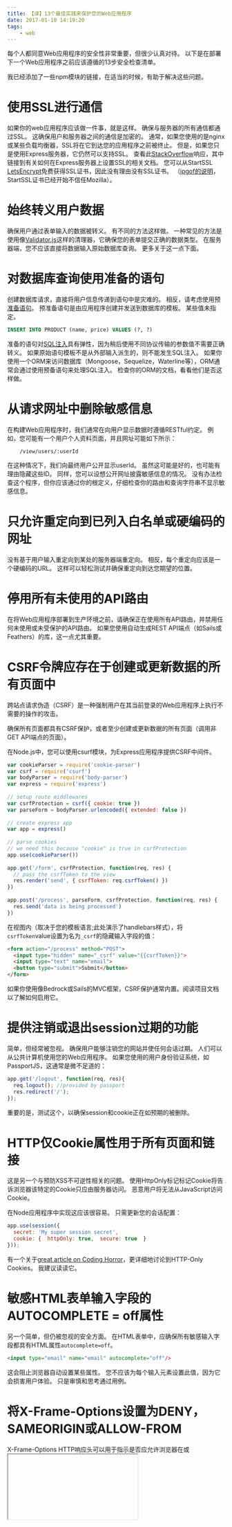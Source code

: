 ```yaml
---
title: 【译】13个最佳实践来保护您的Web应用程序
date: 2017-01-10 14:19:20
tags:
	- web
---
```


每个人都同意Web应用程序的安全性非常重要，但很少认真对待。 以下是在部署下一个Web应用程序之前应该遵循的13步安全检查清单。

<!--more-->

我已经添加了一些npm模块的链接，在适当的时候，有助于解决这些问题。


# 使用SSL进行通信

如果你的web应用程序应该做一件事，就是这样。 确保与服务器的所有通信都通过SSL。 这确保用户和服务器之间的通信是加密的。
通常，如果您使用的是nginx或某些负载均衡器，SSL将在它到达您的应用程序之前被终止。 但是，如果您只是使用Express服务器，它仍然可以支持SSL。 查看此[StackOverflow](http://stackoverflow.com/questions/11804202/how-do-i-setup-a-ssl-certs-for-an-express-js-server)响应，其中链接到有关如何在Express服务器上设置SSL的相关文档。
您可以从StartSSL [LetsEncrypt](https://letsencrypt.org/)免费获得SSL证书，因此没有理由没有SSL证书。 （[ipgof的说明](https://www.reddit.com/r/node/comments/5ltgxc/13_security_best_practices_for_your_web/)，StartSSL证书已经开始不信任Mozilla）。

# 始终转义用户数据

确保用户通过表单输入的数据被转义。 有不同的方法这样做。 一种常见的方法是使用像[Validator.js](https://github.com/chriso/validator.js)这样的清理器，它确保您的表单提交正确的数据类型。
在服务器端，您不应该直接将数据输入原始数据库查询。 更多关于这一点下面。

# 对数据库查询使用准备的语句

创建数据库请求，直接将用户信息传递到语句中是灾难的。 相反，请考虑使用预[准备语句](https://en.wikipedia.org/wiki/Prepared_statement)。
预准备语句是由应用程序创建并发送到数据库的模板。 某些值未指定。
```sql
INSERT INTO PRODUCT (name, price) VALUES (?, ?)
```
准备的语句对[SQL注入](https://en.wikipedia.org/wiki/SQL_injection)具有弹性，因为稍后使用不同协议传输的参数值不需要正确转义。 如果原始语句模板不是从外部输入派生的，则不能发生SQL注入。
如果你使用一个ORM来访问数据库（Mongoose，Sequelize，Waterline等），ORM通常会通过使用预备语句来处理SQL注入。 检查你的ORM的文档，看看他们是否这样做。

# 从请求网址中删除敏感信息

在构建Web应用程序时，我们通常在向用户显示数据时遵循RESTful约定。 例如，您可能有一个用户个人资料页面，并且网址可能如下所示：

```
	/view/users/:userId
```

在这种情况下，我们向最终用户公开显示userId。 虽然这可能是好的，也可能有理由隐藏这些ID。 同样，您可以设想公开网址披露敏感信息的情况。
没有办法检查这个程序，但你应该通过你的根定义，仔细检查你的路由和查询字符串不显示敏感信息。

# 只允许重定向到已列入白名单或硬编码的网址

没有基于用户输入重定向到某处的服务器端重定向。 相反，每个重定向应该是一个硬编码的URL。 这样可以轻松测试并确保重定向到达您期望的位置。

# 停用所有未使用的API路由

在将Web应用程序部署到生产环境之前，请确保正在使用所有API路由，并禁用任何未使用或未受保护的API路由。 如果您使用自动生成REST API端点（如Sails或Feathers）的库，这一点尤其重要。

# CSRF令牌应存在于创建或更新数据的所有页面中

跨站点请求伪造（CSRF）是一种强制用户在其当前登录的Web应用程序上执行不需要的操作的攻击。

确保所有页面都具有CSRF保护，或者至少创建或更新数据的所有页面（调用非GET API端点的页面）。

在Node.js中，您可以使用csurf模块，为Express应用程序提供CSRF中间件。

```javascript
var cookieParser = require('cookie-parser')
var csrf = require('csurf')
var bodyParser = require('body-parser')
var express = require('express')
 
// setup route middlewares 
var csrfProtection = csrf({ cookie: true })
var parseForm = bodyParser.urlencoded({ extended: false })
 
// create express app 
var app = express()
 
// parse cookies 
// we need this because "cookie" is true in csrfProtection 
app.use(cookieParser())
 
app.get('/form', csrfProtection, function(req, res) {
  // pass the csrfToken to the view 
  res.render('send', { csrfToken: req.csrfToken() })
})
 
app.post('/process', parseForm, csrfProtection, function(req, res) {
  res.send('data is being processed')
})
```

在视图内（取决于您的模板语言;此处演示了handlebars样式），将`csrfToken`value设置为名为`_csrf`的隐藏输入字段的值：

```html
<form action="/process" method="POST">
  <input type="hidden" name="_csrf" value="{{csrfToken}}">
  <input type="text" name="email">
  <button type="submit">Submit</button>
</form>
```
如果你使用像Bedrock或Sails的MVC框架，CSRF保护通常内置。阅读项目文档以了解如何启用它。

# 提供注销或退出session过期的功能

简单，但经常被忽视。 确保用户能够注销您的网站并使任何会话过期。 人们可以从公共计算机使用您的Web应用程序。 如果您使用的用户身份验证系统，如PassportJS，这通常是微不足道的：

```javascript
app.get('/logout', function(req, res){ 
  req.logout(); //provided by passport
  res.redirect('/'); 
});
```
重要的是，测试这个，以确保session和cookie正在如预期的被删除。

# HTTP仅Cookie属性用于所有页面和链接

这是另一个与预防XSS不可逆性相关的问题。 使用HttpOnly标记标记Cookie将告诉浏览器该特定的Cookie只应由服务器访问。 恶意用户将无法从JavaScript访问Cookie。

在Node应用程序中实现这应该很容易。 只需更新您的会话配置：

```javascript
app.use(session({  
  secret: 'My super session secret',  
  cookie: {  httpOnly: true,  secure: true  } 
}));
```

有一个关于[great article on Coding Horror](https://blog.codinghorror.com/protecting-your-cookies-httponly/)，更详细地讨论到HTTP-Only Cookies。 我建议读读它。

# 敏感HTML表单输入字段的AUTOCOMPLETE = off属性

另一个简单，但仍被忽视的安全方面。 在HTML表单中，应确保所有敏感输入字段都具有HTML属性`autocomplete=off`。

```html
<input type="email" name="email" autocomplete="off"/>
```
这会阻止浏览器自动设置某些属性。 您不应该为每个输入元素设置此值，因为它会损害用户体验。 只是审慎和思考通过用例。

# 将X-Frame-Options设置为DENY，SAMEORIGIN或ALLOW-FROM

X-Frame-Options HTTP响应头可以用于指示是否应允许浏览器在<frame>或<iframe>中呈现页面。 网站可以使用此功能来避免Clickjacking攻击，确保其内容不会嵌入其他网站。 为包含HTML内容的所有响应设置X-Frame-Options标题。 可能的值为“DENY”，“SAMEORIGIN”或“ALLOW-FROM <url>”。

一般来说，除非您有足够的理由允许通过iframe查看您的Web应用程序，最好设置X-Frame-Options：DENY。

在节点应用程序中，您可以使用像[Helmet](https://www.npmjs.com/package/helmet)这样的模块来执行此操作，该模块提供多个安全HTTP头，包括此修复程序。

```javascript
var express = require('express')
var helmet = require('helmet')
var app = express()
 
app.use(helmet({
  frameguard: {action: 'deny'}
}))
```

# 设置安全HTTP头

从上一点开始，还有一些其他HTTP头，你应该为你的应用程序设置。

# 防止强力和DDOS攻击

为了防止您的网站遭到大量请求的攻击并随后崩溃，您应该以某种类型的速率限制为您的所有请求。

如果您正在使用Express构建Node应用程序，则可以使用[express-rate-limit](https://www.npmjs.com/package/express-rate-limit)中间件。 [ratelimiter npm](https://www.npmjs.com/package/ratelimiter)模块也很好，但它有一个Redis依赖。

```javascript
var RateLimit = require('express-rate-limit');
 
app.enable('trust proxy'); // only if you're behind a reverse proxy (Heroku, Bluemix, AWS if you use an ELB, custom Nginx setup, etc) 
 
var limiter = new RateLimit({
  windowMs: 15*60*1000, // 15 minutes 
  max: 100, // limit each IP to 100 requests per windowMs 
  delayMs: 0 // disable delaying - full speed until the max limit is reached 
});
 
//  apply to all requests 
app.use(limiter);
```







